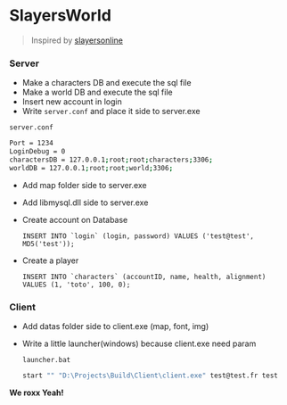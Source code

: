 # SlayersWorld
> Inspired by [slayersonline](http://http://www.slayersonline.net/)

### Server

  - Make a characters DB and execute the sql file
  - Make a world DB and execute the sql file
  - Insert new account in login
  - Write `server.conf` and place it side to server.exe

  `server.conf`
  ```sh
  Port = 1234
  LoginDebug = 0
  charactersDB = 127.0.0.1;root;root;characters;3306;
  worldDB = 127.0.0.1;root;root;world;3306;
  ```

  - Add map folder side to server.exe
  - Add libmysql.dll side to server.exe
  - Create account on Database

    ```INSERT INTO `login` (login, password) VALUES ('test@test', MD5('test'));```

  - Create a player
  
    ```INSERT INTO `characters` (accountID, name, health, alignment) VALUES (1, 'toto', 100, 0);```
  
### Client

  - Add datas folder side to client.exe (map, font, img)
  - Write a little launcher(windows) because client.exe need param

    `launcher.bat`
    ```sh
    start "" "D:\Projects\Build\Client\client.exe" test@test.fr test
    ```

**We roxx Yeah!**
